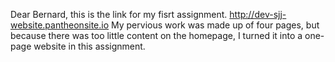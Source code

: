 Dear Bernard, this is the link for my fisrt assignment.
http://dev-sjj-website.pantheonsite.io
My pervious work was made up of four pages, but because there was too little content on the homepage, I turned it into a one-page website in this assignment.
